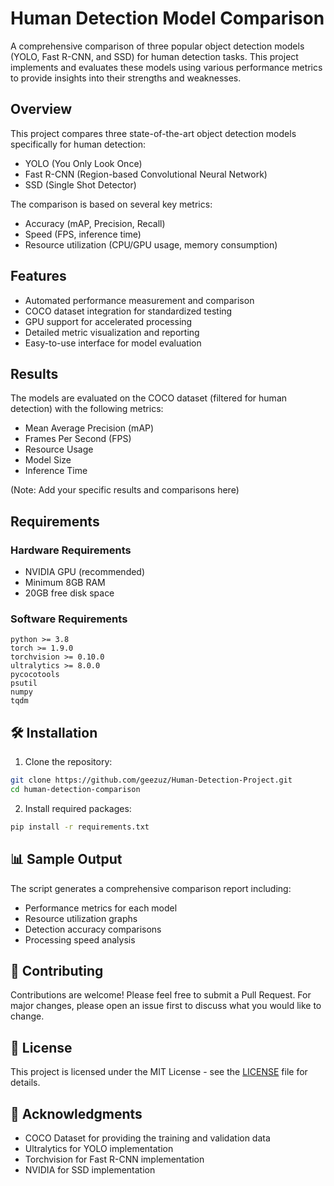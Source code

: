 
# Human Detection Model Comparison

A comprehensive comparison of three popular object detection models (YOLO, Fast R-CNN, and SSD) for human detection tasks. This project implements and evaluates these models using various performance metrics to provide insights into their strengths and weaknesses.

##  Overview

This project compares three state-of-the-art object detection models specifically for human detection:
- YOLO (You Only Look Once)
- Fast R-CNN (Region-based Convolutional Neural Network)
- SSD (Single Shot Detector)

The comparison is based on several key metrics:
- Accuracy (mAP, Precision, Recall)
- Speed (FPS, inference time)
- Resource utilization (CPU/GPU usage, memory consumption)

##  Features

- Automated performance measurement and comparison
- COCO dataset integration for standardized testing
- GPU support for accelerated processing
- Detailed metric visualization and reporting
- Easy-to-use interface for model evaluation

##  Results

The models are evaluated on the COCO dataset (filtered for human detection) with the following metrics:
- Mean Average Precision (mAP)
- Frames Per Second (FPS)
- Resource Usage
- Model Size
- Inference Time

(Note: Add your specific results and comparisons here)

##  Requirements

### Hardware Requirements
- NVIDIA GPU (recommended)
- Minimum 8GB RAM
- 20GB free disk space

### Software Requirements
```
python >= 3.8
torch >= 1.9.0
torchvision >= 0.10.0
ultralytics >= 8.0.0
pycocotools
psutil
numpy
tqdm
```

## 🛠️ Installation

1. Clone the repository:
```bash
git clone https://github.com/geezuz/Human-Detection-Project.git
cd human-detection-comparison
```

2. Install required packages:
```bash
pip install -r requirements.txt
```


## 📊 Sample Output

The script generates a comprehensive comparison report including:
- Performance metrics for each model
- Resource utilization graphs
- Detection accuracy comparisons
- Processing speed analysis


## 🤝 Contributing

Contributions are welcome! Please feel free to submit a Pull Request. For major changes, please open an issue first to discuss what you would like to change.

## 📄 License

This project is licensed under the MIT License - see the [LICENSE](LICENSE) file for details.

## 🙏 Acknowledgments

- COCO Dataset for providing the training and validation data
- Ultralytics for YOLO implementation
- Torchvision for Fast R-CNN implementation
- NVIDIA for SSD implementation



